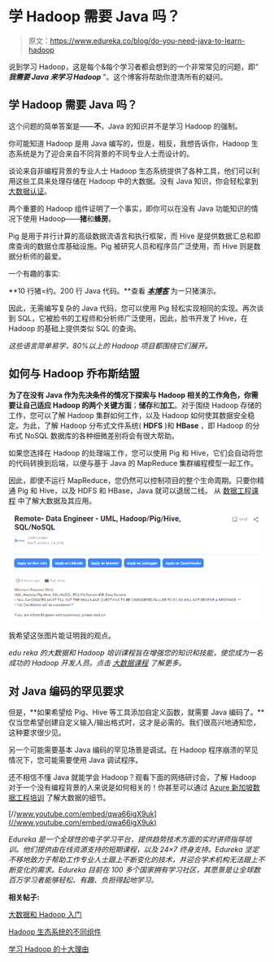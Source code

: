# 学 Hadoop 需要 Java 吗？

> 原文：<https://www.edureka.co/blog/do-you-need-java-to-learn-hadoop>

说到学习 Hadoop，这是每个&每个学习者都会想到的一个非常常见的问题，即“ ***我需要 Java 来学习 Hadoop*** ”。这个博客将帮助你澄清所有的疑问。

## **学 Hadoop 需要 Java 吗？**

这个问题的简单答案是——**不**，Java 的知识并不是学习 Hadoop 的强制。

你可能知道 Hadoop 是用 Java 编写的，但是，相反，我想告诉你，Hadoop 生态系统是为了迎合来自不同背景的不同专业人士而设计的。

谈论来自非编程背景的专业人士 Hadoop 生态系统提供了各种工具，他们可以利用这些工具来处理存储在 Hadoop 中的大数据。没有 Java 知识，你会轻松拿到[大数据认证](https://www.edureka.co/blog/top-big-data-certifications)。

两个重要的 Hadoop 组件证明了一个事实，即你可以在没有 Java 功能知识的情况下使用 Hadoop——**猪**和**蜂房**。

Pig 是用于并行计算的高级数据流语言和执行框架，而 Hive 是提供数据汇总和即席查询的数据仓库基础设施。Pig 被研究人员和程序员广泛使用，而 Hive 则是数据分析师的最爱。

一个有趣的事实:

**10 行猪=约。200 行 Java 代码。**查看 ***<u>[本博客](https://www.edureka.co/blog/pig-tutorial/)</u>*** 为一只猪演示。

因此，无需编写复杂的 Java 代码，您可以使用 Pig 轻松实现相同的实现。再次谈到 SQL，它被脸书的工程师和分析师广泛使用，因此，脸书开发了 Hive，在 Hadoop 的基础上提供类似 SQL 的查询。

*这些语言简单易学，80%以上的 Hadoop 项目都围绕它们展开。*

## **如何与 Hadoop 乔布斯结盟**

**为了在没有 Java 作为先决条件的情况下探索与 Hadoop 相关的工作角色，你需要让自己适应 Hadoop 的两个关键方面**；**储存**和**加工**。对于围绕 Hadoop 存储的工作，您可以了解 Hadoop 集群如何工作，以及 Hadoop 如何使其数据安全稳定。为此，了解 Hadoop 分布式文件系统( **HDFS** )和 **HBase** ，即 Hadoop 的分布式 NoSQL 数据库的各种细微差别将会有很大帮助。

如果您选择在 Hadoop 的处理端工作，您可以使用 Pig 和 Hive，它们会自动将您的代码转换到后端，以便与基于 Java 的 MapReduce 集群编程模型一起工作。

因此，即使不运行 MapReduce，您仍然可以控制项目的整个生命周期。只要你精通 Pig 和 Hive，以及 HDFS 和 HBase，Java 就可以退居二线。  从 [数据工程课程](https://www.edureka.co/microsoft-azure-data-engineering-certification-course) 中了解大数据及其应用。

![Job Description - do you need java to learn hadoop - Edureka](img/23532f716d4e874c8392b34f1f1f956e.png)

我希望这张图片能证明我的观点。

*edu reka 的大数据和 Hadoop 培训课程旨在增强您的知识和技能，使您成为一名成功的 Hadoop 开发人员。点击 <u>[大数据课程](https://www.edureka.co/big-data-and-hadoop)</u> 了解更多。*

## **对 Java 编码的罕见要求**

但是，**如果希望给 Pig、Hive 等工具添加自定义函数，就需要 Java 编码了。**仅当您希望创建自定义输入/输出格式时，这才是必需的。我们很高兴地通知您，这种要求很少见。

另一个可能需要基本 Java 编码的罕见场景是调试。在 Hadoop 程序崩溃的罕见情况下，您可能需要使用 Java 调试程序。

还不相信不懂 Java 就能学会 Hadoop？观看下面的网络研讨会，了解 Hadoop 对于一个没有编程背景的人来说是如何相关的！你甚至可以通过 [Azure 新加坡数据工程培训](https://www.edureka.co/microsoft-azure-data-engineering-certification-course-singapore) 了解大数据的细节。

[//www.youtube.com/embed/qwa66igX9uk](//www.youtube.com/embed/qwa66igX9uk)

*Edureka 是一个全球性的电子学习平台，提供趋势技术方面的实时讲师指导培训。他们提供由在线资源支持的短期课程，以及 24×7 终身支持。Edureka 坚定不移地致力于帮助工作专业人士跟上不断变化的技术，并迎合学术机构无法跟上不断变化的需求。Edureka 目前在 100 多个国家拥有学习社区，其愿景是让全球数百万学习者能够轻松、有趣、负担得起地学习。*

**相关帖子:**

[大数据和 Hadoop 入门](https://www.edureka.co/blog/big-data-tutorial)

[Hadoop 生态系统的不同组件](https://www.edureka.co/blog/hadoop-ecosystem)

[学习 Hadoop 的十大理由](https://www.edureka.co/blog/10-reasons-to-learn-hadoop/)